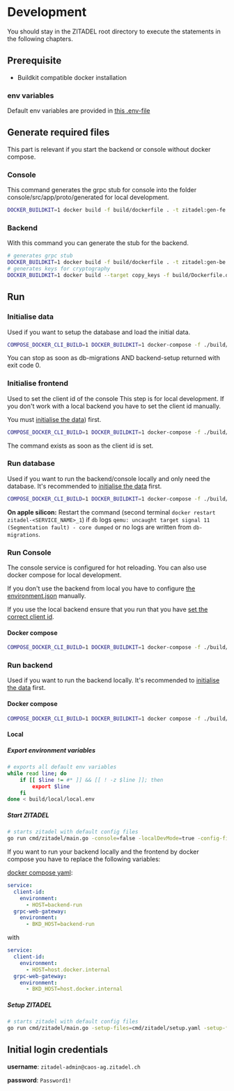 # Development

You should stay in the ZITADEL root directory to execute the statements in the following chapters.

## Prerequisite

- Buildkit compatible docker installation

### env variables

Default env variables are provided in [this .env-file](../build/local/local.env)

## Generate required files

This part is relevant if you start the backend or console without docker compose.

### Console

This command generates the grpc stub for console into the folder console/src/app/proto/generated for local development.

```bash
DOCKER_BUILDKIT=1 docker build -f build/dockerfile . -t zitadel:gen-fe --target npm-copy -o .
```

### Backend

With this command you can generate the stub for the backend.

```bash
# generates grpc stub
DOCKER_BUILDKIT=1 docker build -f build/dockerfile . -t zitadel:gen-be --target go-copy -o .
# generates keys for cryptography
DOCKER_BUILDKIT=1 docker build --target copy_keys -f build/Dockerfile.dev . -o .keys
```

## Run

### Initialise data

Used if you want to setup the database and load the initial data.

```bash
COMPOSE_DOCKER_CLI_BUILD=1 DOCKER_BUILDKIT=1 docker-compose -f ./build/local/docker-compose-local.yml --profile database --profile init-backend -p zitadel up
```

You can stop as soon as db-migrations AND backend-setup returned with exit code 0.

### Initialise frontend

Used to set the client id of the console This step is for local development. If you don't work with a local backend you have to set the client id manually.

You must [initialise the data](###-Initialise-data)) first.

```bash
COMPOSE_DOCKER_CLI_BUILD=1 DOCKER_BUILDKIT=1 docker-compose -f ./build/local/docker-compose-local.yml --profile database --profile backend --profile init-frontend -p zitadel up --exit-code-from client-id
```

The command exists as soon as the client id is set.

### Run database

Used if you want to run the backend/console locally and only need the database. It's recommended to [initialise the data](###-Initialise-data) first.

```bash
COMPOSE_DOCKER_CLI_BUILD=1 DOCKER_BUILDKIT=1 docker-compose -f ./build/local/docker-compose-local.yml --profile database -p zitadel up
```

**On apple silicon:**
Restart the command (second terminal `docker restart zitadel-<SERVICE_NAME>_1`) if `db` logs `qemu: uncaught target signal 11 (Segmentation fault) - core dumped` or no logs are written from `db-migrations`.

### Run Console

The console service is configured for hot reloading. You can also use docker compose for local development.

If you don't use the backend from local you have to configure [the environment.json](../build/local/environment.json) manually.

If you use the local backend ensure that you run that you have [set the correct client id](###-Initialise-frontend).

#### Docker compose

```bash
COMPOSE_DOCKER_CLI_BUILD=1 DOCKER_BUILDKIT=1 docker-compose -f ./build/local/docker-compose-local.yml --profile frontend -p zitadel up
```

### Run backend

Used if you want to run the backend locally. It's recommended to [initialise the data](###-Initialise-data) first.

#### Docker compose

```bash
COMPOSE_DOCKER_CLI_BUILD=1 DOCKER_BUILDKIT=1 docker compose -f ./build/local/docker-compose-local.yml --profile database --profile backend -p zitadel up
```

#### Local

##### Export environment variables

```bash
# exports all default env variables
while read line; do
    if [[ $line != #* ]] && [[ ! -z $line ]]; then
        export $line
    fi
done < build/local/local.env
```

##### Start ZITADEL

```bash
# starts zitadel with default config files
go run cmd/zitadel/main.go -console=false -localDevMode=true -config-files=cmd/zitadel/startup.yaml -config-files=cmd/zitadel/system-defaults.yaml -config-files=cmd/zitadel/authz.yaml start
```

If you want to run your backend locally and the frontend by docker compose you have to replace the following variables:

[docker compose yaml](../build/local/docker-compose-local.yml):

```yaml
service:
  client-id:
    environment:
      - HOST=backend-run
  grpc-web-gateway:
    environment:
      - BKD_HOST=backend-run
```

with

```yaml
service:
  client-id:
    environment:
      - HOST=host.docker.internal
  grpc-web-gateway:
    environment:
      - BKD_HOST=host.docker.internal
```

##### Setup ZITADEL

```bash
# starts zitadel with default config files
go run cmd/zitadel/main.go -setup-files=cmd/zitadel/setup.yaml -setup-files=cmd/zitadel/system-defaults.yaml -setup-files=cmd/zitadel/authz.yaml setup
```

## Initial login credentials

**username**: `zitadel-admin@caos-ag.zitadel.ch`

**password**: `Password1!`